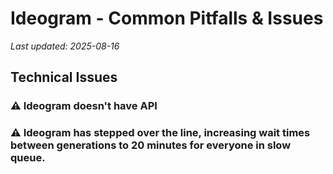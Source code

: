 # Ideogram - Common Pitfalls & Issues

*Last updated: 2025-08-16*

## Technical Issues

### ⚠️ Ideogram doesn't have API

### ⚠️ Ideogram has stepped over the line, increasing wait times between generations to 20 minutes for everyone in slow queue.

